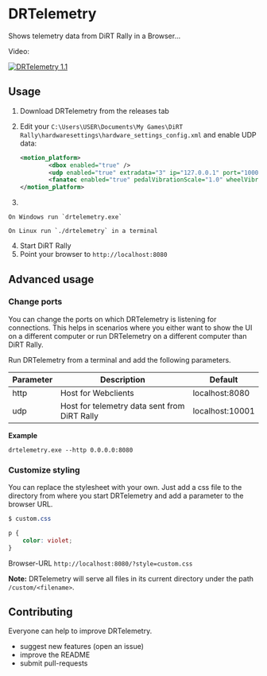 # DRTelemetry

Shows telemetry data from DiRT Rally in a Browser...

Video:

[![DRTelemetry 1.1](https://img.youtube.com/vi/JL6bmsJMFMI/0.jpg)](https://www.youtube.com/watch?v=JL6bmsJMFMI)

## Usage

1. Download DRTelemetry from the releases tab

2. Edit your `C:\Users\USER\Documents\My Games\DiRT Rally\hardwaresettings\hardware_settings_config.xml` and enable UDP data:

    ```xml
    <motion_platform>
            <dbox enabled="true" />
            <udp enabled="true" extradata="3" ip="127.0.0.1" port="10001" delay="1" />
            <fanatec enabled="true" pedalVibrationScale="1.0" wheelVibrationScale="1.0" ledTrueForGearsFalseForSpeed="true" />
    </motion_platform>
    ```

3. 
	
    On Windows run `drtelemetry.exe`
    
    On Linux run `./drtelemetry` in a terminal
    
4. Start DiRT Rally
5. Point your browser to `http://localhost:8080`
    
## Advanced usage

### Change ports

You can change the ports on which DRTelemetry is listening for connections. 
This helps in scenarios where you either want to show the UI on a different computer
or run DRTelemetry on a different computer than DiRT Rally.

Run DRTelemetry from a terminal and add the following parameters.

| Parameter | Description                                  | Default         |
|-----------|----------------------------------------------|-----------------|
| http      | Host for Webclients                          |  localhost:8080 |
| udp       | Host for telemetry data sent from DiRT Rally | localhost:10001 |

**Example**

``
drtelemetry.exe --http 0.0.0.0:8080
``

### Customize styling

You can replace the stylesheet with your own.
Just add a css file to the directory from where you start DRTelemetry and add a parameter to the browser URL.
```css
$ custom.css

p {
    color: violet;
}
```

Browser-URL
``http://localhost:8080/?style=custom.css``

**Note:** DRTelemetry will serve all files in its current directory under the path ``/custom/<filename>``.

## Contributing

Everyone can help to improve DRTelemetry. 

* suggest new features (open an issue)
* improve the README
* submit pull-requests
    